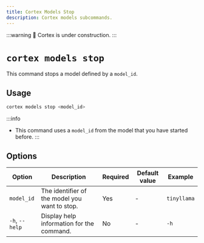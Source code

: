 ```yaml
---
title: Cortex Models Stop
description: Cortex models subcommands.
---
```


:::warning
🚧 Cortex is under construction.
:::

# `cortex models stop`

This command stops a model defined by a `model_id`.



## Usage

```bash
cortex models stop <model_id>
```
:::info
- This command uses a `model_id` from the model that you have started before.
:::
## Options

| Option                    | Description                                                                 | Required | Default value        | Example                |
|---------------------------|-----------------------------------------------------------------------------|----------|----------------------|------------------------|
| `model_id`                | The identifier of the model you want to stop.                               | Yes      | -                    | `tinyllama`       |
| `-h`, `--help`            | Display help information for the command.                                   | No       | -                    | `-h`               |



